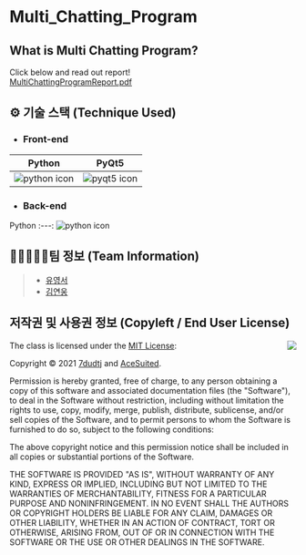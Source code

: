 # Multi_Chatting_Program

## What is Multi Chatting Program?
Click below and read out report!  
[MultiChattingProgramReport.pdf](https://github.com/7dudtj/Multi_Chatting_Program/files/7657708/MultiChattingProgramReport.pdf)

## ⚙ 기술 스택 (Technique Used)

- ### Front-end
Python | PyQt5
:---: | :---:
![python icon](https://user-images.githubusercontent.com/67851701/144780249-04ac7a37-36b4-4b15-9ac7-6404eb58ecf6.png) | ![pyqt5 icon](https://user-images.githubusercontent.com/67851701/144780458-2ec0526f-027f-49d7-a325-01d87297a9f3.png)

- ### Back-end
Python
:---:
![python icon](https://user-images.githubusercontent.com/67851701/144780249-04ac7a37-36b4-4b15-9ac7-6404eb58ecf6.png)

## 👨🏿‍🤝‍👨🏼팀 정보 (Team Information)

> * [유영서](https://github.com/7dudtj)
> * [김연웅](https://github.com/AceSuited)

## 저작권 및 사용권 정보 (Copyleft / End User License)

<img align="right" src="http://opensource.org/trademarks/opensource/OSI-Approved-License-100x137.png">

The class is licensed under the [MIT License](http://opensource.org/licenses/MIT):

Copyright &copy; 2021 [7dudtj](https://github.com/7dudtj) and [AceSuited](https://github.com/AceSuited).

Permission is hereby granted, free of charge, to any person obtaining a copy of this software and associated documentation files (the "Software"), to deal in the Software without restriction, including without limitation the rights to use, copy, modify, merge, publish, distribute, sublicense, and/or sell copies of the Software, and to permit persons to whom the Software is furnished to do so, subject to the following conditions:

The above copyright notice and this permission notice shall be included in all copies or substantial portions of the Software.

THE SOFTWARE IS PROVIDED "AS IS", WITHOUT WARRANTY OF ANY KIND, EXPRESS OR IMPLIED, INCLUDING BUT NOT LIMITED TO THE WARRANTIES OF MERCHANTABILITY, FITNESS FOR A PARTICULAR PURPOSE AND NONINFRINGEMENT. IN NO EVENT SHALL THE AUTHORS OR COPYRIGHT HOLDERS BE LIABLE FOR ANY CLAIM, DAMAGES OR OTHER LIABILITY, WHETHER IN AN ACTION OF CONTRACT, TORT OR OTHERWISE, ARISING FROM, OUT OF OR IN CONNECTION WITH THE SOFTWARE OR THE USE OR OTHER DEALINGS IN THE SOFTWARE.
